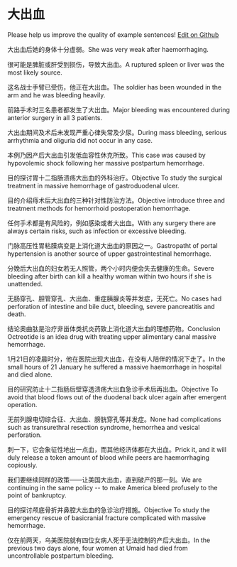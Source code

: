# 大出血

Please help us improve the quality of example sentences! [Edit on Github](https://github.com/jiyushe/jiyu-example-sentence-source/blob/main/chinese/dachuxue.md)

<p><span class="chinese">大出血后她的身体十分虚弱。</span><span class="english">She was very weak after haemorrhaging.</span></p>

<p><span class="chinese">很可能是脾脏或肝受到损伤，导致大出血。</span><span class="english">A ruptured spleen or liver was the most likely source.</span></p>

<p><span class="chinese">这名战士手臂已受伤，他正在大出血。</span><span class="english">The soldier has been wounded in the arm and he was bleeding heavily.</span></p>

<p><span class="chinese">前路手术时三名患者都发生了大出血。</span><span class="english">Major bleeding was encountered during anterior surgery in all 3 patients.</span></p>

<p><span class="chinese">大出血期间及术后未发现严重心律失常及少尿。</span><span class="english">During mass bleeding, serious arrhythmia and oliguria did not occur in any case.</span></p>

<p><span class="chinese">本例乃因产后大出血引发低血容性休克所致。</span><span class="english">This case was caused by hypovolemic shock following her massive postpartum hemorrhage.</span></p>

<p><span class="chinese">目的探讨胃十二指肠溃疡大出血的外科治疗。</span><span class="english">Objective To study the surgical treatment in massive hemorrhage of gastroduodenal ulcer.</span></p>

<p><span class="chinese">目的介绍痔术后大出血的三种针对性防治方法。</span><span class="english">Objective introduce three and treatment methods for hemorrhoid postoperation hemorrhage.</span></p>

<p><span class="chinese">任何手术都是有风险的，例如感染或者大出血。</span><span class="english">With any surgery there are always certain risks, such as infection or excessive bleeding.</span></p>

<p><span class="chinese">门脉高压性胃粘膜病变是上消化道大出血的原因之一。</span><span class="english">Gastropatht of portal hypertension is another source of upper gastrointestinal hemorrhage.</span></p>

<p><span class="chinese">分娩后大出血的妇女若无人照管，两个小时内便会失去健康的生命。</span><span class="english">Severe bleeding after birth can kill a healthy woman within two hours if she is unattended.</span></p>

<p><span class="chinese">无肠穿孔、胆管穿孔、大出血、重症胰腺炎等并发症，无死亡。</span><span class="english">No cases had perforation of intestine and bile duct, bleeding, severe pancreatitis and death.</span></p>

<p><span class="chinese">结论奥曲肽是治疗非甾体类抗炎药致上消化道大出血的理想药物。</span><span class="english">Conclusion Octreotide is an idea drug with treating upper alimentary canal massive hemorrhage.</span></p>

<p><span class="chinese">1月21日的凌晨时分，他在医院出现大出血，在没有人陪伴的情况下走了。</span><span class="english">In the small hours of 21 January he suffered a massive haemorrhage in hospital and died alone.</span></p>

<p><span class="chinese">目的研究防止十二指肠后壁穿透溃疡大出血急诊手术后再出血。</span><span class="english">Objective To avoid that blood flows out of the duodenal back ulcer again after emergent operation.</span></p>

<p><span class="chinese">无前列腺电切综合征、大出血、膀胱穿孔等并发症。</span><span class="english">None had complications such as transurethral resection syndrome, hemorrhea and vesical perforation.</span></p>

<p><span class="chinese">刺一下，它会象征性地出一点血，而其他经济体都在大出血。</span><span class="english">Prick it, and it will duly release a token amount of blood while peers are haemorrhaging copiously.</span></p>

<p><span class="chinese">我们要继续同样的政策——让美国大出血，直到破产的那一刻。</span><span class="english">We are continuing in the same policy -- to make America bleed profusely to the point of bankruptcy.</span></p>

<p><span class="chinese">目的探讨颅底骨折并鼻腔大出血的急诊治疗措施。</span><span class="english">Objective To study the emergency rescue of basicranial fracture complicated with massive hemorrhage.</span></p>

<p><span class="chinese">仅在前两天，乌美医院就有四位女病人死于无法控制的产后大出血。</span><span class="english">In the previous two days alone, four women at Umaid had died from uncontrollable postpartum bleeding.</span></p>


